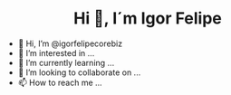 <h1 align="center">Hi 👋, I´m Igor Felipe</h1>

- 👋 Hi, I’m @igorfelipecorebiz
- 👀 I’m interested in ...
- 🌱 I’m currently learning ...
- 💞️ I’m looking to collaborate on ...
- 📫 How to reach me ...

<!---
igorfelipecorebiz/igorfelipecorebiz is a ✨ special ✨ repository because its `README.md` (this file) appears on your GitHub profile.
You can click the Preview link to take a look at your changes.
--->
